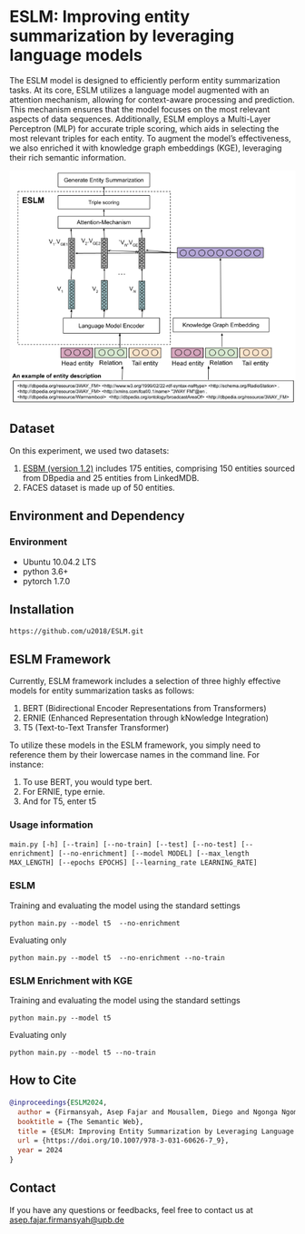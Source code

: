 # ESLM: Improving entity summarization by leveraging language models

The ESLM model is designed to efficiently perform entity summarization tasks. At its core, ESLM utilizes a language model augmented with an attention mechanism, allowing for context-aware processing and prediction. This mechanism ensures that the model focuses on the most relevant aspects of data sequences. Additionally, ESLM employs a Multi-Layer Perceptron (MLP) for accurate triple scoring, which aids in selecting the most relevant triples for each entity. To augment the model’s effectiveness, we also enriched it with knowledge graph embeddings (KGE), leveraging their rich semantic information.

<p align="center">
<img src="eslm-version-3.0.png">
</p>

## Dataset

On this experiment, we used two datasets:
1. [ESBM (version 1.2)](https://github.com/nju-websoft/ESBM/tree/master/v1.2) includes 175 entities, comprising 150 entities sourced from DBpedia and 25 entities from LinkedMDB.
2. FACES dataset is made up of 50 entities.

## Environment and Dependency

### Environment

* Ubuntu 10.04.2 LTS
* python 3.6+
* pytorch 1.7.0

## Installation
```
https://github.com/u2018/ESLM.git
```

## ESLM Framework

Currently, ESLM framework includes a selection of three highly effective models for entity summarization tasks as follows:
1. BERT (Bidirectional Encoder Representations from Transformers)
2. ERNIE (Enhanced Representation through kNowledge Integration)
3. T5 (Text-to-Text Transfer Transformer)

To utilize these models in the ESLM framework, you simply need to reference them by their lowercase names in the command line. For instance:

1. To use BERT, you would type bert.
2. For ERNIE, type ernie.
3. And for T5, enter t5

### Usage information

```
main.py [-h] [--train] [--no-train] [--test] [--no-test] [--enrichment] [--no-enrichment] [--model MODEL] [--max_length MAX_LENGTH] [--epochs EPOCHS] [--learning_rate LEARNING_RATE]
```

### ESLM

Training and evaluating the model using the standard settings
```
python main.py --model t5  --no-enrichment
```

Evaluating only
```
python main.py --model t5  --no-enrichment --no-train
```



### ESLM Enrichment with KGE

Training and evaluating the model using the standard settings
```
python main.py --model t5
```

Evaluating only
```
python main.py --model t5 --no-train
```

## How to Cite
```bibtex
@inproceedings{ESLM2024,
  author = {Firmansyah, Asep Fajar and Mousallem, Diego and Ngonga Ngomo, Axel-Cyrille},
  booktitle = {The Semantic Web},
  title = {ESLM: Improving Entity Summarization by Leveraging Language Models},
  url = {https://doi.org/10.1007/978-3-031-60626-7_9},
  year = 2024
}

```

## Contact
If you have any questions or feedbacks, feel free to contact us at asep.fajar.firmansyah@upb.de

